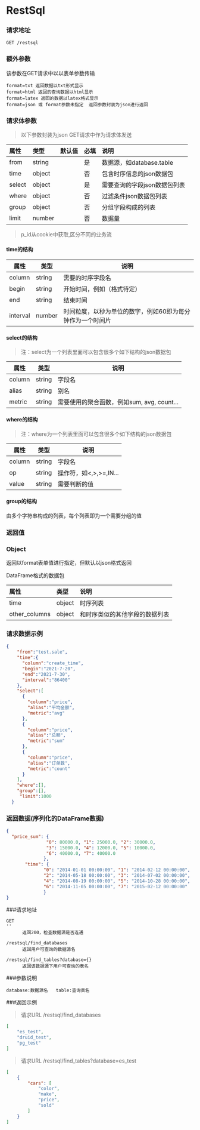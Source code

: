 # RestSql

### 请求地址

```text
GET /restsql
```
### 额外参数
该参数在GET请求中以以表单参数传输
```
format=txt 返回数据以txt形式显示
format=html 返回的查询数据以html显示
format=latex 返回的数据以latex格式显示
format=json 或 format参数未指定  返回参数封装为json进行返回
```


### 请求体参数

> 以下参数封装为json GET请求中作为请求体发送

| 属性         | 类型   | 默认值 | 必填 | 说明                         |
| :----------- | :----- | :----- | :--- | :--------------------------- |
| from         | string |        | 是   | 数据源，如database.table     |
| time         | object |        | 否   | 包含时序信息的json数据包     |
| select       | object |        | 是   | 需要查询的字段json数据包列表 |
| where        | object |        | 否   | 过滤条件json数据包列表       |
| group        | object |        | 否   | 分组字段构成的列表           |
| limit        | number |        | 否   | 数据量                       |
>p_id从cookie中获取,区分不同的业务流             
#### time的结构

| 属性     | 类型   | 说明                                                       |
| -------- | ------ | ---------------------------------------------------------- |
| column   | string | 需要的时序字段名                                           |
| begin    | string | 开始时间，例如（格式待定）                                 |
| end      | string | 结束时间                                                   |
| interval | number | 时间粒度，以秒为单位的数字，例如60即为每分钟作为一个时间片 |

#### select的结构

> 注：select为一个列表里面可以包含很多个如下结构的json数据包

| 属性   | 类型   | 说明                                       |
| ------ | ------ | ------------------------------------------ |
| column | string | 字段名                                     |
| alias  | string | 别名                                       |
| metric | string | 需要使用的聚合函数，例如sum, avg, count... |

#### where的结构

> 注：where为一个列表里面可以包含很多个如下结构的json数据包

| 属性   | 类型   | 说明                   |
| ------ | ------ | ---------------------- |
| column | string | 字段名                 |
| op     | string | 操作符，如<,>,>=,IN... |
| value  | string | 需要判断的值           |

#### group的结构

由多个字符串构成的列表，每个列表即为一个需要分组的值

### 返回值

### Object

返回以format表单值进行指定，但默认以json格式返回

DataFrame格式的数据包

| 属性          | 类型   | 说明                           |
| :------------ | :----- | :----------------------------- |
| time          | object | 时序列表                       |
| other_columns | object | 和时序类似的其他字段的数据列表 |

### 请求数据示例

```json
{
    "from":"test.sale",
    "time":{
      "column":"create_time",
      "begin":"2021-7-20",
      "end":"2021-7-30",
      "interval":"86400"
    },
    "select":[
      {
        "column":"price",
        "alias":"平均金额",
        "metric":"avg"
      },
      {
        "column":"price",
        "alias":"总额",
        "metric":"sum"
      },
      {
        "column":"price",
        "alias":"订单数",
        "metric":"count"
      }
    ],
    "where":[],
    "group":[],
     "limit":1000
  }
```


### 返回数据(序列化的DataFrame数据)

```json
{
  "price_sum": {
               "0": 80000.0, "1": 25000.0, "2": 30000.0,
               "3": 15000.0, "4": 12000.0, "5": 10000.0,
               "6": 40000.0, "7": 40000.0
              },
       "time": {
              "0": "2014-01-01 00:00:00", "1": "2014-02-12 00:00:00",
              "2": "2014-05-18 00:00:00", "3": "2014-07-02 00:00:00", 
              "4": "2014-08-19 00:00:00", "5": "2014-10-28 00:00:00",
              "6": "2014-11-05 00:00:00", "7": "2015-02-12 00:00:00"
              }
}

```
###请求地址
```   
GET   
''
      返回200，检查数据源是否连通

/restsql/find_databases
      返回用户可查询的数据源名
      
/restsql/find_tables?database={}
      返回该数据源下用户可查询的表名
```
###参数说明
```
database:数据源名   table:查询表名
```
###返回示例
>请求URL  /restsql/find_databases
```json
[
    "es_test",
    "druid_test",
    "pg_test"
]
```
>请求URL  /restsql/find_tables?database=es_test
```json
[
    {
        "cars": [
            "color",
            "make",
            "price",
            "sold"
        ]
    }
]
```


